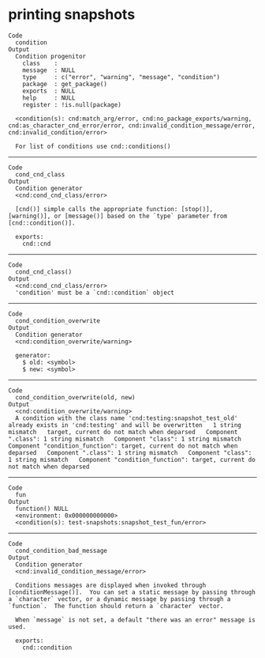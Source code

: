 # printing snapshots

    Code
      condition
    Output
      Condition progenitor
        class    : 
        message  : NULL
        type     : c("error", "warning", "message", "condition")
        package  : get_package()
        exports  : NULL
        help     : NULL
        register : !is.null(package)
      
      <condition(s): cnd:match_arg/error, cnd:no_package_exports/warning, cnd:as_character_cnd_error/error, cnd:invalid_condition_message/error, cnd:invalid_condition/error>
      
      For list of conditions use cnd::conditions()

---

    Code
      cond_cnd_class
    Output
      Condition generator
      <cnd:cond_cnd_class/error>
      
      [cnd()] simple calls the appropriate function: [stop()], [warning()], or [message()] based on the `type` parameter from [cnd::condition()].
      
      exports:
        cnd::cnd

---

    Code
      cond_cnd_class()
    Output
      <cnd:cond_cnd_class/error>
      'condition' must be a `cnd::condition` object

---

    Code
      cond_condition_overwrite
    Output
      Condition generator
      <cnd:condition_overwrite/warning>
      
      generator:
        $ old: <symbol> 
        $ new: <symbol> 

---

    Code
      cond_condition_overwrite(old, new)
    Output
      <cnd:condition_overwrite/warning>
      A condition with the class name 'cnd:testing:snapshot_test_old' already exists in 'cnd:testing' and will be overwritten   1 string mismatch   target, current do not match when deparsed   Component ".class": 1 string mismatch   Component "class": 1 string mismatch   Component "condition_function": target, current do not match when deparsed   Component ".class": 1 string mismatch   Component "class": 1 string mismatch   Component "condition_function": target, current do not match when deparsed

---

    Code
      fun
    Output
      function() NULL
      <environment: 0x000000000000>
      <condition(s): test-snapshots:snapshot_test_fun/error>

---

    Code
      cond_condition_bad_message
    Output
      Condition generator
      <cnd:invalid_condition_message/error>
      
      Conditions messages are displayed when invoked through [conditionMessage()].  You can set a static message by passing through a `character` vector, or a dynamic message by passing through a `function`.  The function should return a `character` vector.
      
      When `message` is not set, a default "there was an error" message is used.
      
      exports:
        cnd::condition

